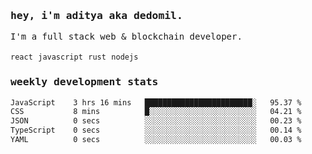 <samp>
    <h3>hey, i'm aditya aka dedomil.</h3>
    I'm a full stack web & blockchain developer. 
    <br />
    <br />
    <code>react</code> <code>javascript</code> <code>rust</code> <code>nodejs</code>
    <h3>weekly development stats</h3>
    <!--START_SECTION:waka-->

```txt
JavaScript    3 hrs 16 mins   ████████████████████████░   95.37 %
CSS           8 mins          █░░░░░░░░░░░░░░░░░░░░░░░░   04.21 %
JSON          0 secs          ░░░░░░░░░░░░░░░░░░░░░░░░░   00.23 %
TypeScript    0 secs          ░░░░░░░░░░░░░░░░░░░░░░░░░   00.14 %
YAML          0 secs          ░░░░░░░░░░░░░░░░░░░░░░░░░   00.03 %
```

<!--END_SECTION:waka-->
</samp>
